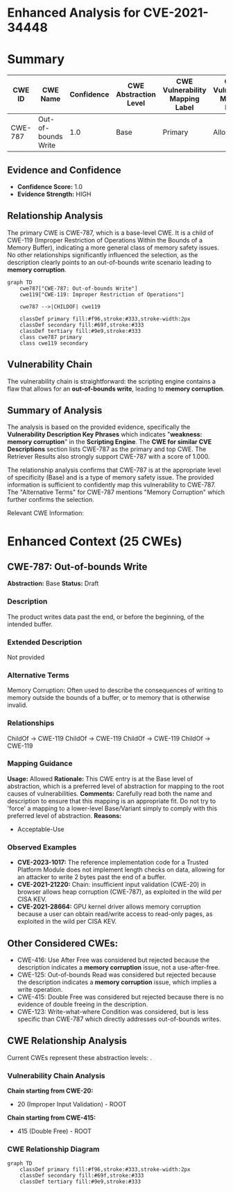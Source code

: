 # Enhanced Analysis for CVE-2021-34448

# Summary
| CWE ID | CWE Name | Confidence | CWE Abstraction Level | CWE Vulnerability Mapping Label | CWE-Vulnerability Mapping Notes |
|---|---|---|---|---|---|
| CWE-787 | Out-of-bounds Write | 1.0 | Base | Primary | Allowed |

## Evidence and Confidence

*   **Confidence Score:** 1.0
*   **Evidence Strength:** HIGH

## Relationship Analysis
The primary CWE is CWE-787, which is a base-level CWE. It is a child of CWE-119 (Improper Restriction of Operations Within the Bounds of a Memory Buffer), indicating a more general class of memory safety issues. No other relationships significantly influenced the selection, as the description clearly points to an out-of-bounds write scenario leading to **memory corruption**.

```mermaid
graph TD
    cwe787["CWE-787: Out-of-bounds Write"]
    cwe119["CWE-119: Improper Restriction of Operations"]
    
    cwe787 -->|CHILDOF| cwe119
    
    classDef primary fill:#f96,stroke:#333,stroke-width:2px
    classDef secondary fill:#69f,stroke:#333
    classDef tertiary fill:#9e9,stroke:#333
    class cwe787 primary
    class cwe119 secondary
```

## Vulnerability Chain
The vulnerability chain is straightforward: the scripting engine contains a flaw that allows for an **out-of-bounds write**, leading to **memory corruption**.

## Summary of Analysis
The analysis is based on the provided evidence, specifically the **Vulnerability Description Key Phrases** which indicates "**weakness:** **memory corruption**" in the **Scripting Engine**. The **CWE for similar CVE Descriptions** section lists CWE-787 as the primary and top CWE. The Retriever Results also strongly support CWE-787 with a score of 1.000.

The relationship analysis confirms that CWE-787 is at the appropriate level of specificity (Base) and is a type of memory safety issue. The provided information is sufficient to confidently map this vulnerability to CWE-787. The "Alternative Terms" for CWE-787 mentions "Memory Corruption" which further confirms the selection.

Relevant CWE Information:

# Enhanced Context (25 CWEs)

## CWE-787: Out-of-bounds Write
**Abstraction:** Base
**Status:** Draft

### Description
The product writes data past the end, or before the beginning, of the intended buffer.

### Extended Description
Not provided

### Alternative Terms
Memory Corruption: Often used to describe the consequences of writing to memory outside the bounds of a buffer, or to memory that is otherwise invalid.

### Relationships
ChildOf -> CWE-119
ChildOf -> CWE-119
ChildOf -> CWE-119
ChildOf -> CWE-119

### Mapping Guidance
**Usage:** Allowed
**Rationale:** This CWE entry is at the Base level of abstraction, which is a preferred level of abstraction for mapping to the root causes of vulnerabilities.
**Comments:** Carefully read both the name and description to ensure that this mapping is an appropriate fit. Do not try to 'force' a mapping to a lower-level Base/Variant simply to comply with this preferred level of abstraction.
**Reasons:**
- Acceptable-Use

### Observed Examples
- **CVE-2023-1017:** The reference implementation code for a Trusted Platform Module does not implement length checks on data, allowing for an attacker to write 2 bytes past the end of a buffer.
- **CVE-2021-21220:** Chain: insufficient input validation (CWE-20) in browser allows heap corruption (CWE-787), as exploited in the wild per CISA KEV.
- **CVE-2021-28664:** GPU kernel driver allows memory corruption because a user can obtain read/write access to read-only pages, as exploited in the wild per CISA KEV.

## Other Considered CWEs:

*   CWE-416: Use After Free was considered but rejected because the description indicates a **memory corruption** issue, not a use-after-free.
*   CWE-125: Out-of-bounds Read was considered but rejected because the description indicates a **memory corruption** issue, which implies a write operation.
*   CWE-415: Double Free was considered but rejected because there is no evidence of double freeing in the description.
*   CWE-123: Write-what-where Condition was considered, but is less specific than CWE-787 which directly addresses out-of-bounds writes.


## CWE Relationship Analysis

Current CWEs represent these abstraction levels: .


### Vulnerability Chain Analysis

**Chain starting from CWE-20:**
- 20 (Improper Input Validation) - ROOT


**Chain starting from CWE-415:**
- 415 (Double Free) - ROOT



### CWE Relationship Diagram

```mermaid
graph TD
    classDef primary fill:#f96,stroke:#333,stroke-width:2px
    classDef secondary fill:#69f,stroke:#333
    classDef tertiary fill:#9e9,stroke:#333
```